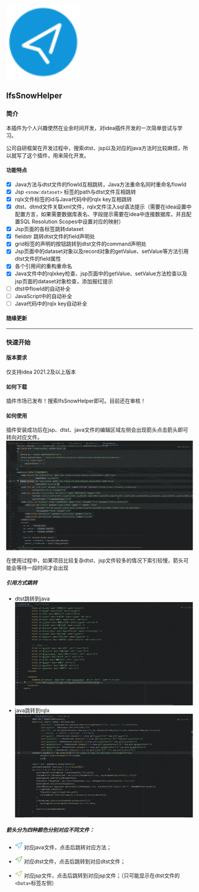 <img src="src/main/resources/META-INF/pluginIcon.svg"  alt="helperLogo" width="200">

## IfsSnowHelper

### 简介

本插件为个人兴趣使然在业余时间开发，对idea插件开发的一次简单尝试与学习。

公司自研框架在开发过程中，搜索dtst、jsp以及对应的java方法时比较麻烦，所以就写了这个插件，用来简化开发。

#### 功能特点

- [x] Java方法与dtst文件的flowId互相跳转，Java方法重命名同时重命名flowId
- [x] Jsp `<snow:dataset>` 标签的path与dtst文件互相跳转
- [x] rqlx文件标签的id与Java代码中的rqlx key互相跳转
- [x] dtst、dtmd文件关联xml文件，rqlx文件注入sql语法提示（需要在idea设置中配置方言，如果需要数据库表名、字段提示需要在idea中连接数据库，并且配置SQL
  Resolution Scopes中设置对应的映射）
- [x] Jsp页面的各标签跳转dataset
- [x] fieldstr 跳转dtst文件的field声明处
- [x] grid标签的声明的按钮跳转到dtst文件的command声明处
- [x] Jsp页面中的dataset对象以及record对象的getValue、setValue等方法引用dtst文件的field属性
- [x] 各个引用间的重构重命名
- [x] Java文件中的rqlxkey检查、jsp页面中的getValue、setValue方法检查以及jsp页面的dataset对象检查，添加报红提示
- [ ] dtst中flowId的自动补全
- [ ] JavaScript中的自动补全
- [ ] Java代码中的rqlx key自动补全

#### 随缘更新

---

### 快速开始

#### 版本要求

仅支持idea 2021.2及以上版本

#### 如何下载

插件市场已发布！搜索IfsSnowHelper即可。目前还在审核！

#### 如何使用

插件安装成功后在jsp、dtst、java文件的编辑区域左侧会出现箭头点击箭头即可转向对应文件。
![](/image/jsp2dtst.gif)

在使用过程中，如果项目比较复杂dtst、jsp文件较多的情况下索引较慢，箭头可能会等待一段时间才会出现

##### 引用方式跳转

- dtst跳转到java
  ![](/image/dtst2java.gif)
- java跳转到rqlx
  ![](/image/java2rqlx.gif)

##### 箭头分为四种颜色分别对应不同文件：

- <img src="src/main/resources/icons/go-blue.svg" alt="blue" width="20" > 对应java文件，点击后跳转对应方法；

- <img src="src/main/resources/icons/go-green.svg" alt="green" width="20" > 对应dtst文件，点击后跳转到对应dtst文件；

- <img src="src/main/resources/icons/go-yellow.svg" alt="yellow" width="20" > 对应jsp文件，点击后跳转到对应jsp文件；（只可能显示在dtst文件的`<Data>`标签左侧）
